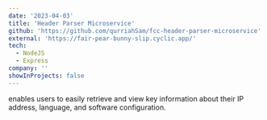 ```yaml
---
date: '2023-04-03'
title: 'Header Parser Microservice'
github: 'https://github.com/qurriahSam/fcc-header-parser-microservice'
external: 'https://fair-pear-bunny-slip.cyclic.app/'
tech:
  - NodeJS
  - Express
company: ''
showInProjects: false
---
```


enables users to easily retrieve and view key information about their IP address, language, and software configuration.
